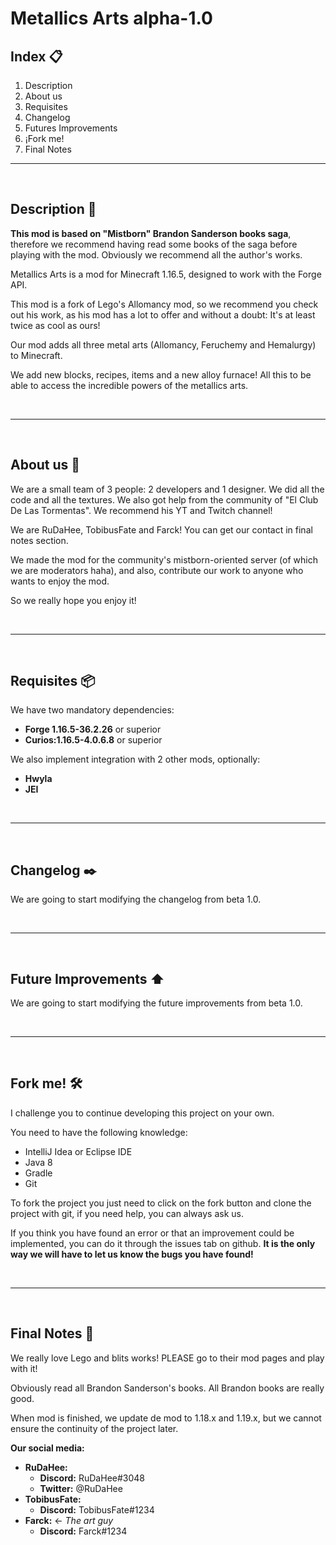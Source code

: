 # Metallics Arts alpha-1.0


## Index 📋
1. Description
2. About us
3. Requisites
4. Changelog
5. Futures Improvements
6. ¡Fork me!
7. Final Notes
---
<br>

## **Description 📝**
**This mod is based on "Mistborn" Brandon Sanderson books saga**, therefore we recommend having read some books of the saga before playing with the mod. Obviously we recommend all the author's works.

Metallics Arts is a mod for Minecraft 1.16.5, designed to work with the Forge API.

This mod is a fork of Lego's Allomancy mod, so we recommend you check out his work, as his mod has a lot to offer and without a doubt: It's at least twice as cool as ours!

Our mod adds all three metal arts (Allomancy, Feruchemy and Hemalurgy) to Minecraft.

We add new blocks, recipes, items and a new alloy furnace! All this to be able to access the incredible powers of the metallics arts.

<br>

------

<br>

## **About us 🙋**
We are a small team of 3 people: 2 developers and 1 designer. We did all the code and all the textures. We also got help from the community of "El Club De Las Tormentas". We recommend his YT and Twitch channel!

We are RuDaHee, TobibusFate and Farck! You can get our contact in final notes section.

We made the mod for the community's mistborn-oriented server (of which we are moderators haha), and also, contribute our work to anyone who wants to enjoy the mod.

So we really hope you enjoy it!

<br>

------

<br>

## **Requisites 📦**
We have two mandatory dependencies:
- **Forge 1.16.5-36.2.26** or superior
- **Curios:1.16.5-4.0.6.8** or superior

We also implement integration with 2 other mods, optionally:
- **Hwyla**
- **JEI**

<br>

------

<br>

## **Changelog ✒️**

We are going to start modifying the changelog from beta 1.0.

<br>

------

<br>

## **Future Improvements ⬆️**

We are going to start modifying the future improvements from beta 1.0.

<br>

------

<br>

## **Fork me! 🛠️**

I challenge you to continue developing this project on your own.

You need to have the following knowledge:
- IntelliJ Idea or Eclipse IDE
- Java 8
- Gradle
- Git

To fork the project you just need to click on the fork button and clone the project with git, if you need help, you can always ask us.

If you think you have found an error or that an improvement could be implemented, you can do it through the issues tab on github. **It is the only way we will have to let us know the bugs you have found!**

<br>

------

<br>

## **Final Notes 🚀**

We really love Lego and blits works! PLEASE go to their mod pages and play with it!

Obviously read all Brandon Sanderson's books. All Brandon books are really good.

When mod is finished, we update de mod to 1.18.x and 1.19.x, but we cannot ensure the continuity of the project later.

**Our social media:**
- **RuDaHee:**
    - **Discord:** RuDaHee#3048
    - **Twitter:** @RuDaHee
- **TobibusFate:**
    - **Discord:** TobibusFate#1234
- **Farck:** <- *The art guy*
    - **Discord:** Farck#1234